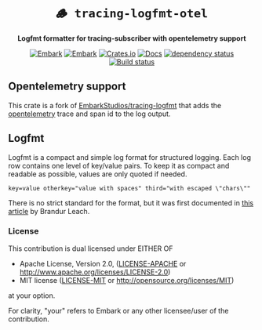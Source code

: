 <!-- Allow this file to not have a first line heading -->
<!-- markdownlint-disable-file MD041 no-emphasis-as-heading -->

<!-- inline html -->
<!-- markdownlint-disable-file MD033 -->

<div align="center">

# `🪵️ tracing-logfmt-otel`

**Logfmt formatter for tracing-subscriber with opentelemetry support**

[![Embark](https://img.shields.io/badge/embark-open%20source-blueviolet.svg)](https://embark.dev)
[![Embark](https://img.shields.io/badge/discord-embark-%237289da.svg?logo=discord)](https://discord.gg/dAuKfZS)
[![Crates.io](https://img.shields.io/crates/v/tracing-logfmt-otel.svg)](https://crates.io/crates/tracing-logfmt-otel)
[![Docs](https://docs.rs/tracing-logfmt-otel/badge.svg)](https://docs.rs/tracing-logfmt-otel)
[![dependency status](https://deps.rs/repo/github/elkowar/tracing-logfmt-otel/status.svg)](https://deps.rs/repo/github/elkowar/tracing-logfmt-otel)
[![Build status](https://github.com/elkowar/tracing-logfmt-otel/workflows/CI/badge.svg)](https://github.com/elkowar/tracing-logfmt-otel/actions)
</div>

## Opentelemetry support

This crate is a fork of [EmbarkStudios/tracing-logfmt](https://github.com/EmbarkStudios/tracing-logfmt) that adds
the [opentelemetry](https://github.com/open-telemetry/opentelemetry-rust) trace and span id to the log output.

## Logfmt

Logfmt is a compact and simple log format for structured logging. Each log row contains one level of key/value pairs. To keep it as compact and readable as possible, values are only quoted if needed.

```logfmt
key=value otherkey="value with spaces" third="with escaped \"chars\""
```

There is no strict standard for the format, but it was first documented in [this article](https://brandur.org/logfmt) by Brandur Leach.

### License

This contribution is dual licensed under EITHER OF

* Apache License, Version 2.0, ([LICENSE-APACHE](LICENSE-APACHE) or <http://www.apache.org/licenses/LICENSE-2.0>)
* MIT license ([LICENSE-MIT](LICENSE-MIT) or <http://opensource.org/licenses/MIT>)

at your option.

For clarity, "your" refers to Embark or any other licensee/user of the contribution.
